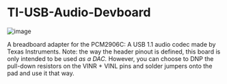 # TI-USB-Audio-Devboard

![image](https://github.com/user-attachments/assets/6ee4b71c-d69c-4459-9b42-b9edd57a851d)



A breadboard adapter for the PCM2906C: A USB 1.1 audio codec made by Texas Instruments. Note: the way the header pinout is defined, this board is only intended to be used *as a DAC.* However, you can choose to DNP the pull-down resistors on the VINR + VINL pins and solder jumpers onto the pad and use it that way.
